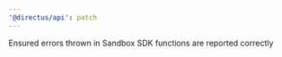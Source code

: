 ```yaml
---
'@directus/api': patch
---
```


Ensured errors thrown in Sandbox SDK functions are reported correctly
